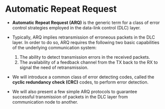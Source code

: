# Automatic Repeat Request
* **Automatic Repeat Request (ARQ)** is the generic term for a class
  of error control strategies employed in the data-link control (DLC)
  layer.
* Typically, ARQ implies retransmission of erroneous packets in the
  DLC layer. In order to do so, ARQ requires the following two basic
  capabilities of the underlying communication system:
  1. The ability to detect transmission errors in the received packets. 
  1. The availability of a feedback channel from the TX back to the RX to
     signal the need of retransmission.

* We will introduce a common class of error detecting codes, called
  the **cyclic redundancy check (CRC)** codes, to perform error
  detection.
* We will also present a few  simple ARQ protocols to guarantee
  successful transmission of packets in the DLC layer from
  communication node to another. 
